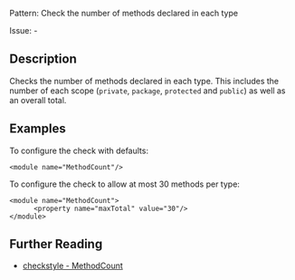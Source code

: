 Pattern: Check the number of methods declared in each type

Issue: -

## Description

Checks the number of methods declared in each type. This includes the number of each scope (`private`, `package`, `protected` and `public`) as well as an overall total. 

## Examples

To configure the check with defaults: 
    
    
    <module name="MethodCount"/>
            

To configure the check to allow at most 30 methods per type: 
    
    
    <module name="MethodCount">
          <property name="maxTotal" value="30"/>
    </module>

## Further Reading

* [checkstyle - MethodCount](http://checkstyle.sourceforge.net/config_sizes.html#MethodCount)